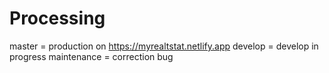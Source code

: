 # Processing

master = production on https://myrealtstat.netlify.app
develop = develop in progress
maintenance = correction bug
